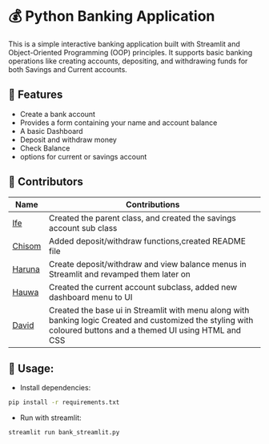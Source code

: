 # 💰 Python Banking Application

This is a simple interactive banking application built with Streamlit and Object-Oriented Programming (OOP) principles. It supports basic banking operations like creating accounts, depositing, and withdrawing funds for both Savings and Current accounts.

## 🚀 Features

- Create a bank account
- Provides a form containing your name and account balance 
- A basic Dashboard 
- Deposit and withdraw money
- Check Balance
- options for current or savings account 

## 👥 Contributors


| Name                                       | Contributions                                                                                                |
| -------------------------------------------- | -------------------------------------------------------------------------------------------------------------- |
| [Ife](https://github.com/EF-Code)     | Created the parent class, and created the savings account sub class       |
| [Chisom](https://github.com/gidadojnr)     | Added deposit/withdraw functions,created README file|
| [Haruna](https://github.com/suleiman108) | Create deposit/withdraw and view balance menus in Streamlit and revamped them later on                       |
| [Hauwa](https://github.com/emm847)        | Created the current account subclass, added new dashboard menu to UI                                |
| [David](https://github.com/kingdavida001)  | Created the base ui in Streamlit with menu along with banking logic  Created and customized the styling with coloured buttons and a themed UI using HTML and CSS                             |

## 🧾 Usage:

- Install dependencies:

```bash
pip install -r requirements.txt


```

- Run with streamlit:

```bash
streamlit run bank_streamlit.py
```

